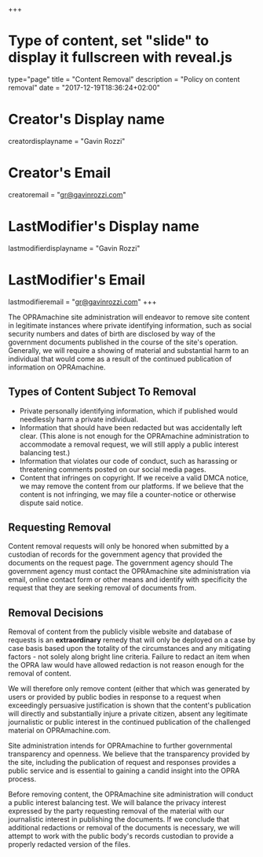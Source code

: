 +++
# Type of content, set "slide" to display it fullscreen with reveal.js
type="page"
title = "Content Removal"
description = "Policy on content removal"
date = "2017-12-19T18:36:24+02:00"
# Creator's Display name
creatordisplayname = "Gavin Rozzi"
# Creator's Email
creatoremail = "gr@gavinrozzi.com"
# LastModifier's Display name
lastmodifierdisplayname = "Gavin Rozzi"
# LastModifier's Email
lastmodifieremail = "gr@gavinrozzi.com"
+++

The OPRAmachine site administration will endeavor to remove site content in legitimate instances where private identifying information, such as social security numbers and dates of birth are disclosed by way of the government documents published in the course of the site's operation. Generally, we will require a showing of material and substantial harm to an individual that would come as a result of the continued publication of information on OPRAmachine.

## Types of Content Subject To Removal
- Private personally identifying information, which if published would needlessly harm a private individual.
- Information that should have been redacted but was accidentally left clear. (This alone is not enough for the OPRAmachine administration to accommodate a removal request, we will still apply a public interest balancing test.)
- Information that violates our code of conduct, such as harassing or threatening comments posted on our social media pages.
- Content that infringes on copyright. If we receive a valid DMCA notice, we may remove the content from our platforms. If we believe that the content is not infringing, we may file a counter-notice or otherwise dispute said notice.

## Requesting Removal
Content removal requests will only be honored when submitted by a custodian of records for the government agency that provided the documents on the request page. The government agency should
The government agency must contact the OPRAmachine site administration via email, online contact form or other means and identify with specificity the request that they are seeking removal of documents from.

## Removal Decisions
Removal of content from the publicly visible website and database of requests is an **extraordinary** remedy that will only be deployed on a case by case basis based upon the totality of the circumstances and any mitigating factors - not solely along bright line criteria. Failure to redact an item when the OPRA law would have allowed redaction is not reason enough for the removal of content.

We will therefore only remove content (either that which was generated by users or provided by public bodies in response to a request when exceedingly persuasive justification is shown that the content's publication will directly and substantially injure a private citizen, absent any legitimate journalistic or public interest in the continued publication of the challenged material on OPRAmachine.com.

Site administration intends for OPRAmachine to further governmental transparency and openness. We believe that the transparency provided by the site, including the publication of request and responses provides a public service and is essential to gaining a candid insight into the OPRA process.

Before removing content, the OPRAmachine site administration will conduct a public interest balancing test. We will balance the privacy interest expressed by the party requesting removal of the material with our journalistic interest in publishing the documents. If we conclude that additional redactions or removal of the documents is necessary, we will attempt to work with the public body's records custodian to provide a properly redacted version of the files.
